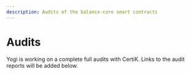 ```yaml
---
description: Audits of the balance-core smart contracts
---
```


# Audits

Yogi is working on a complete full audits with CertiK. Links to the audit reports will be added below.